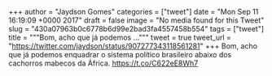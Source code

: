 
+++
author = "Jaydson Gomes"
categories = ["tweet"]
date = "Mon Sep 11 16:19:09 +0000 2017"
draft = false
image = "No media found for this Tweet"
slug = "430a07963b0c6778b6d99e2bad3fa4557458b554"
tags = ["tweet"]
title = """Bom, acho que já podemos ..."""
tweet = true
tweet_url = "https://twitter.com/jaydson/status/907277343118561281"
+++
Bom, acho que já podemos enquadrar o sistema político brasileiro abaixo dos cachorros mabecos da África. https://t.co/C622eE8Wh7
